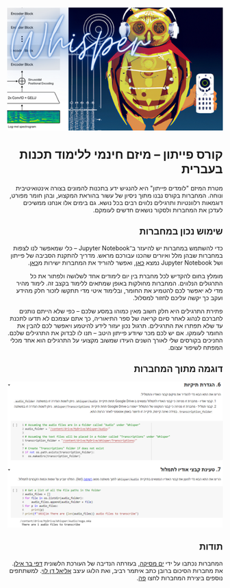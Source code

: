 
<div dir="rtl" markdown="1">

<p align="center">
<img src="https://github.com/Sourasky-DHLAB/Whisper/blob/main/Whisper.png" style="display: block; margin-left: auto; margin-right: auto;" alt="לוגו של מיזם לימוד הפייתון. נחש מצויר בצבעי צהוב וכחול, הנע בין האותיות של שם הקורס: לומדים פייתון. הסלוגן המופיע מעל לשם הקורס הוא מיזם חינמי ללימוד תכנות בעברית.">
</p>

# קורס פייתון – מיזם חינמי ללימוד תכנות בעברית

מטרת המיזם "לומדים פייתון" היא להנגיש ידע בתכנות להמונים בצורה אינטואיטיבית ונוחה. המחברות בקורס נבנו מתוך ניסיון של עשור בהוראת המקצוע, ובהן חומר מפורט, דוגמאות רלוונטיות ותרגילים נלווים רבים בכל נושא. גם בימים אלו אנחנו ממשיכים לעדכן את המחברות ולסקור נושאים חדשים לעומקם.

## שימוש נכון במחברות

כדי להשתמש במחברות יש להיעזר ב־Jupyter Notebook – כלי שמאפשר לנו לצפות במחברות שבהן מלל ואיורים שהכנו עבורכם מראש. מדריך להתקנת הסביבה של פייתון ושל Jupyter Notebook נמצא [כאן](https://www.youtube.com/watch?v=lrUPmBpVQRw), ואפשר להוריד את המחברות ישירות מ[כאן](https://github.com/PythonFreeCourse/Notebooks/archive/master.zip).

מומלץ בחום להקדיש לכל מחברת בין יום לימודים אחד לשלושה ולפתור את כל התרגולים הנלווים. המחברות מחולקות באופן שמתאים ללימוד בקצב זה. לימוד מהיר מדי לא יאפשר לכם להטמיע את החומר, ובלימוד איטי מדי תתקשו לזכור חלק מהידע ועקב כך יקשה עליכם לחזור למסלול.

פתירת התרגילים היא חלק חשוב מאין כמוהו במסע שלכם – כפי שלא הייתם נותנים לחברכם לנהוג לאחר סיום קריאה של ספר התיאוריה, כך אתם עצמכם לא תדעו לתכנת עד שלא תפתרו את התרגילים. תרגול נכון יעזור לידע להיטמע ויאפשר לכם להבין את החומר לעומקו. אם יש לכם מכר שיודע פייתון היטב – תנו לו לבדוק את התרגילים שלכם. החניכים בקורסים שלי לאורך השנים העידו שמשוב מקצועי על התרגילים הוא אחד מכלי המפתח לשיפור עצום.

## דוגמה מתוך המחברות

![תמונת מסך מתוך המחברת שמלמדת comprehensions](./screenshot.png)

## תודות

המחברות נכתבו על ידי [ים מסיקה](https://www.mesicka.com), בעזרתה הנדיבה של העורכת הלשונית [דפי בר אילן](https://www.dafibarilan.com/).
את מחברות הסיכום ברובן כתב איתמר רביב, ואת הלוגו עיצב [אליאל דן לוי](https://www.elielart.com/). למשתתפים נוספים ביצירת המחברות לחצו [פה](https://github.com/PythonFreeCourse/Notebooks/blob/master/AUTHORS.rst). 

</div>
